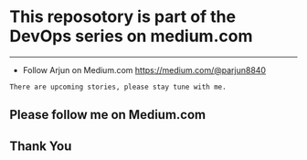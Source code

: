 # This reposotory is part of the DevOps series on medium.com
***
* Follow Arjun on Medium.com https://medium.com/@parjun8840
```
There are upcoming stories, please stay tune with me.
```
## Please follow me on Medium.com
## Thank You
